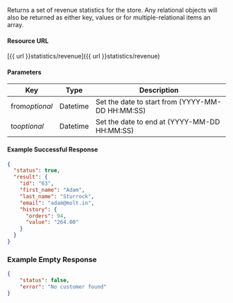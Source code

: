 <!--
@title Get some revenue breakdowns for a time period
@author Moltin Ltd
@description Gets a customer based on the given criteria

@sidebar 1
@family Statistics
@rate No
@auth Yes
@format JSON
@http GET
@version beta
-->
Returns a set of revenue statistics for the store. Any relational objects will also be returned as either key, values or for multiple-relational items an array.


#### Resource URL
[{{ url }}statistics/revenue]({{ url }}statistics/revenue)


#### Parameters
Key | Type | Description
--- | ---- | -----------
from*optional* | Datetime | Set the date to start from (YYYY-MM-DD HH:MM:SS)
to*optional* | Datetime | Set the date to end at (YYYY-MM-DD HH:MM:SS)

<!--code-->
#### Example Successful Response
``` json
{
  "status": true,
  "result": {
    "id": "63",
    "first_name": "Adam",
    "last_name": "Sturrock",
    "email": "adam@molt.in",
    "history": {
      "orders": 94,
      "value": "264.00"
    }
  }
}
```


### Example Empty Response
``` json
{
    "status": false,
    "error": "No customer found"
}
```
<!--/code-->
